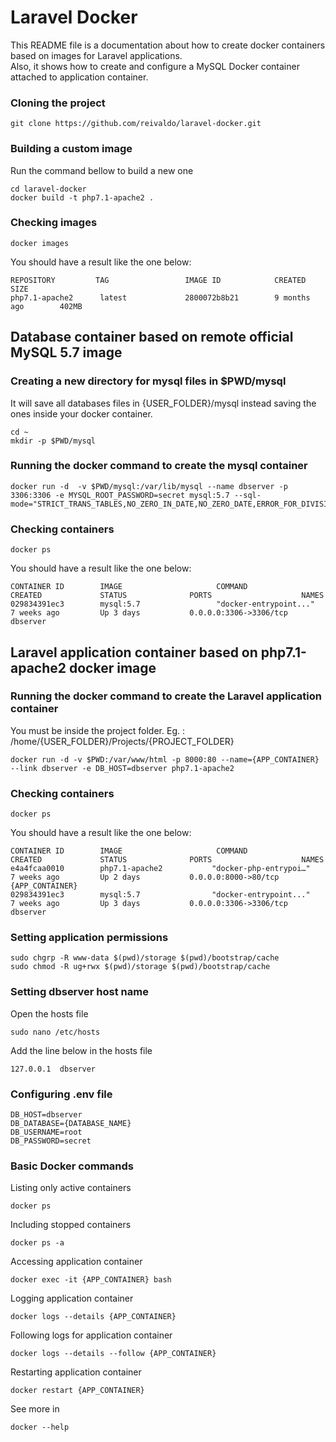 # Laravel Docker

This README file is a documentation about how to create docker containers based on images for Laravel applications.
<br />Also, it shows how to create and configure a MySQL Docker container attached to application container.
 
### Cloning the project
    
    git clone https://github.com/reivaldo/laravel-docker.git
   
### Building a custom image
Run the command bellow to build a new one
    
    cd laravel-docker
    docker build -t php7.1-apache2 .
   
### Checking images

    docker images

You should have a result like the one below:

    REPOSITORY         TAG                 IMAGE ID            CREATED             SIZE
    php7.1-apache2      latest             2800072b8b21        9 months ago        402MB


## Database container based on remote official MySQL 5.7 image ##

### Creating a new directory for mysql files in $PWD/mysql
It will save all databases files in {USER_FOLDER}/mysql instead saving the ones inside your docker container.
     
    cd ~
    mkdir -p $PWD/mysql

### Running the docker command to create the mysql container

    docker run -d  -v $PWD/mysql:/var/lib/mysql --name dbserver -p 3306:3306 -e MYSQL_ROOT_PASSWORD=secret mysql:5.7 --sql-mode="STRICT_TRANS_TABLES,NO_ZERO_IN_DATE,NO_ZERO_DATE,ERROR_FOR_DIVISION_BY_ZERO,NO_AUTO_CREATE_USER,NO_ENGINE_SUBSTITUTION"

### Checking containers

    docker ps

You should have a result like the one below:

    CONTAINER ID        IMAGE                     COMMAND                  CREATED             STATUS              PORTS                    NAMES
    029834391ec3        mysql:5.7                 "docker-entrypoint..."   7 weeks ago         Up 3 days           0.0.0.0:3306->3306/tcp   dbserver


## Laravel application container based on php7.1-apache2 docker image ##


### Running the docker command to create the Laravel application container
You must be inside the project folder. Eg. : /home/{USER_FOLDER}/Projects/{PROJECT_FOLDER}

    docker run -d -v $PWD:/var/www/html -p 8000:80 --name={APP_CONTAINER} --link dbserver -e DB_HOST=dbserver php7.1-apache2


### Checking containers

    docker ps

You should have a result like the one below:

    CONTAINER ID        IMAGE                     COMMAND                  CREATED             STATUS              PORTS                    NAMES
    e4a4fcaa0010        php7.1-apache2           "docker-php-entrypoi…"    7 weeks ago         Up 2 days           0.0.0.0:8000->80/tcp     {APP_CONTAINER}
    029834391ec3        mysql:5.7                "docker-entrypoint..."    7 weeks ago         Up 3 days           0.0.0.0:3306->3306/tcp   dbserver
    
    
### Setting application permissions

    sudo chgrp -R www-data $(pwd)/storage $(pwd)/bootstrap/cache
    sudo chmod -R ug+rwx $(pwd)/storage $(pwd)/bootstrap/cache    
    
    
### Setting dbserver host name

Open the hosts file
    
    sudo nano /etc/hosts

Add the line below in the hosts file

    127.0.0.1  dbserver
    

### Configuring .env file

    DB_HOST=dbserver
    DB_DATABASE={DATABASE_NAME}
    DB_USERNAME=root
    DB_PASSWORD=secret
    
### Basic Docker commands

Listing only active containers

    docker ps
    
Including stopped containers

    docker ps -a
    
Accessing application container

    docker exec -it {APP_CONTAINER} bash
    
Logging application container

    docker logs --details {APP_CONTAINER}
    
Following logs for application container

    docker logs --details --follow {APP_CONTAINER}
    
Restarting application container

    docker restart {APP_CONTAINER}
    
See more in

    docker --help